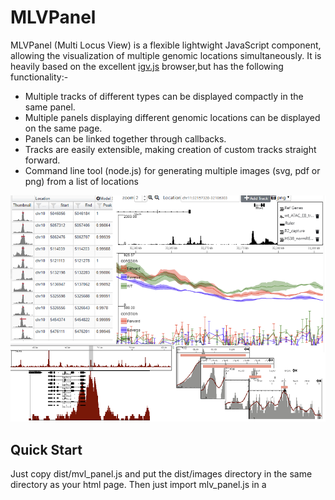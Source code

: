 # MLVPanel

MLVPanel (Multi Locus View) is a flexible lightwight JavaScript component, allowing the visualization of multiple genomic locations simultaneously. 
It is heavily based on the excellent [igv.js](https://github.com/igvteam/igv.js) browser,but has the following functionality:-

* Multiple tracks of different types can be displayed compactly in the same panel.
* Multiple panels displaying different genomic locations can be displayed on the same page.
* Panels can be linked together through callbacks.
* Tracks are easily extensible, making creation of custom tracks straight forward.
* Command line tool (node.js) for generating multiple images (svg, pdf or png) from a list of locations


![Screen Shot](examples/browser_collage.png)

## Quick Start

Just copy dist/mvl_panel.js and put the  dist/images directory in the same directory as your html page. Then just import mlv_panel.js in
a <script> tag - see [example1](examples/example1.html). Older browsers may also require polyfills.

MLVPanel is written in pure ES6 javascript and hence will work in modern browsers without the need to build from the source code - see
[example 2](examples/example2.html). Although not practical for production, this does allow you to edit the the code in realtime in 
the browser.

## Building from Source
The source files are bundled together, minified and converted to legacy javascript using [webpack](https://webpack.js.org/). 
For a standard build cd to the base directory and use the following command (assuming you have webpack installed)
```
webpack --config mlv_panel_config.js
```
The [index file](src/indexes/mlv_panel_index.js) specified in the config simply imports the required css files and javascript modules 
and exposes certain modules by attaching them to the window object.

## Documentation
Documentation can be found on the [wiki](https://github.com/Hughes-Genome-Group/MLVPanel/wiki) and examples along wih source code [here](https://martinsergeant.github.io/mlvpanel_examples.html).

## Applications that use MLVPanel
* [Multi Locus View](https://mlv.molbiol.ox.ac.uk)
* [CaptureSee](https://capturesee.molbiol.ox.ac.uk)
* [Lanceotron](https://lanceotron.molbiol.ox.ac.uk)

